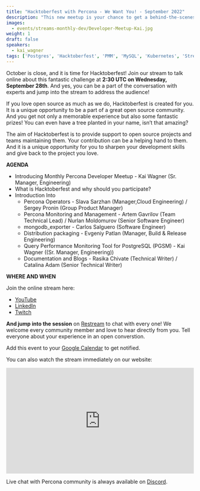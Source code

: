 ```yaml
---
title: "Hacktoberfest with Percona - We Want You! - September 2022"
description: "This new meetup is your chance to get a behind-the-scenes view and to directly interact in person with our engineers. We’ll discuss development practices, tools, projects, frameworks, and many more engineering-focused topics that we are working on at Percona."
images:
  - events/streams-monthly-dev/Developer-Meetup-Kai.jpg
weight: 1
draft: false
speakers:
  - kai_wagner
tags: ['Postgres', 'Hacktoberfest', 'PMM', 'MySQL', 'Kubernetes', 'Stream']
---
```


October is close, and it is time for Hacktoberfest! Join our stream to talk online about this fantastic challenge at **2:30 UTC on Wednesday, September 28th**. And yes, you can be a part of the conversation with experts and jump into the stream to address the audience! 

If you love open source as much as we do, Hacktoberfest is created for you. It is a unique opportunity to be a part of a great open source community. And you get not only a memorable experience but also some fantastic prizes! You can even have a tree planted in your name, isn’t that amazing?

The aim of Hacktoberfest is to provide support to open source projects and teams maintaining them. Your contribution can be a helping hand to them. And it is a unique opportunity for you to sharpen your development skills and give back to the project you love. 


**AGENDA**

* Introducing Monthly Percona Developer Meetup - Kai Wagner (Sr. Manager, Engineering)
* What is Hacktoberfest and why should you participate?
* Introduction Into
  - Percona Operators - Slava Sarzhan (Manager,Cloud Engineering) / Sergey Pronin (Group Product Manager)
  - Percona Monitoring and Management - Artem Gavrilov (Team Technical Lead) / Nurlan Moldomurov (Senior Software Engineer)
  - mongodb_exporter - Carlos Salguero (Software Engineer)
  - Distribution packaging - Evgeniy Patlan (Manager, Build & Release Engineering)
  - Query Performance Monitoring Tool for PostgreSQL (PGSM) - Kai Wagner ((Sr. Manager, Engineering))
  - Documentation and Blogs - Rasika Chivate (Technical Writer) / Catalina Adam (Senior Technical Writer)
 

**WHERE AND WHEN**

Join the online stream here:

* [YouTube](https://www.youtube.com/watch?v=8MODxiG4G6o)
* [LinkedIn](https://www.linkedin.com/feed/update/urn:li:ugcPost:6979017359084683264)
* [Twitch](https://www.twitch.tv/perconacommunity)

**And jump into the session** on [Restream](https://app.restream.io/new-event-invitation/TkVBR1BNefre07kxq0HVhpI-fvBvAHo/email) to chat with every one! We welcome every community member and love to hear directly from you. Tell everyone about your experience in an open converstion.

Add this event to your [Google Calendar](https://calendar.google.com/event?action=TEMPLATE&tmeid=NWpzaHJjc3ZkODcxdTVkaGdwaW5vcGszZ3MgYWxla3NhbmRyYS5hYnJhbW92YUBwZXJjb25hLmNvbQ&tmsrc=aleksandra.abramova%40percona.com) to get notified.

You can also watch the stream immediately on our website: 

<div style="padding:56.25% 0 0 0;position:relative;"><iframe src="https://player.restream.io/?token=23c8f6ba63194933b978ee9ffd30dec1" allow="autoplay" allowfullscreen frameborder="0" style="position:absolute;top:0;left:0;width:100%;height:100%;"/></iframe></div>

Live chat with Percona community is always available on [Discord](http://per.co.na/discord).

 

